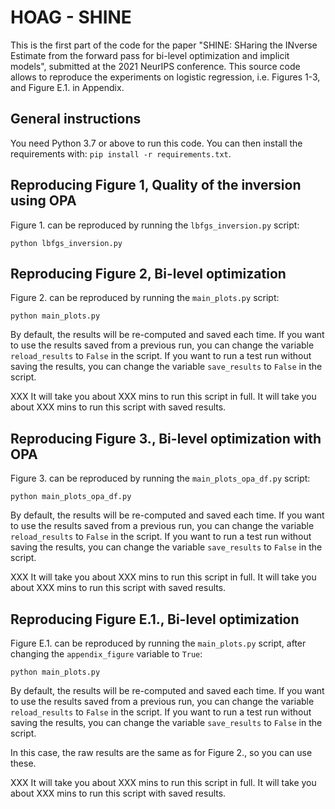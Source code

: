 # HOAG - SHINE

This is the first part of the code for the paper "SHINE: SHaring the INverse Estimate from the forward pass for bi-level optimization and implicit models", submitted at the 2021 NeurIPS conference.
This source code allows to reproduce the experiments on logistic regression, i.e. Figures 1-3, and Figure E.1. in Appendix.

## General instructions

You need Python 3.7 or above to run this code.
You can then install the requirements with: `pip install -r requirements.txt`.

## Reproducing Figure 1, Quality of the inversion using OPA

Figure 1. can be reproduced by running the `lbfgs_inversion.py` script:

```
python lbfgs_inversion.py
```

## Reproducing Figure 2, Bi-level optimization

Figure 2. can be reproduced by running the `main_plots.py` script:

```
python main_plots.py
```

By default, the results will be re-computed and saved each time.
If you want to use the results saved from a previous run, you can change the variable `reload_results` to `False` in the script.
If you want to run a test run without saving the results, you can change the variable `save_results` to `False` in the script.

XXX
It will take you about XXX mins to run this script in full.
It will take you about XXX mins to run this script with saved results.


## Reproducing Figure 3., Bi-level optimization with OPA

Figure 3. can be reproduced by running the `main_plots_opa_df.py` script:

```
python main_plots_opa_df.py
```

By default, the results will be re-computed and saved each time.
If you want to use the results saved from a previous run, you can change the variable `reload_results` to `False` in the script.
If you want to run a test run without saving the results, you can change the variable `save_results` to `False` in the script.

XXX
It will take you about XXX mins to run this script in full.
It will take you about XXX mins to run this script with saved results.

## Reproducing Figure E.1., Bi-level optimization

Figure E.1. can be reproduced by running the `main_plots.py` script, after changing the `appendix_figure` variable to `True`:

```
python main_plots.py
```

By default, the results will be re-computed and saved each time.
If you want to use the results saved from a previous run, you can change the variable `reload_results` to `False` in the script.
If you want to run a test run without saving the results, you can change the variable `save_results` to `False` in the script.

In this case, the raw results are the same as for Figure 2., so you can use these.

XXX
It will take you about XXX mins to run this script in full.
It will take you about XXX mins to run this script with saved results.
